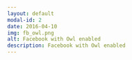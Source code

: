 ```yaml
---
layout: default
modal-id: 2
date: 2016-04-10
img: fb_owl.png
alt: Facebook with Owl enabled
description: Facebook with Owl enabled
---
```

